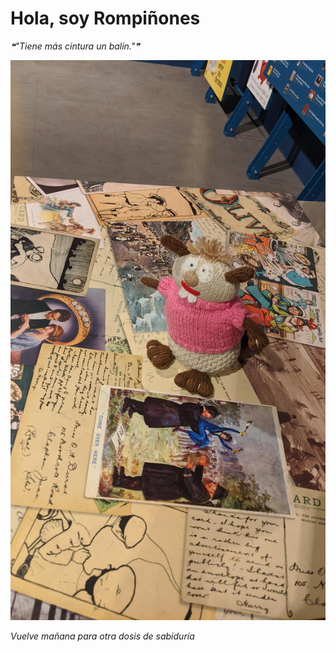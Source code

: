 # Hola, soy Rompiñones

<!--STARTS_HERE_QUOTE_README-->
<i>❝"Tiene más cintura un balín."❞</i>
<!--ENDS_HERE_QUOTE_README-->

<!--START_SECTION:update_image-->
![alt text](https://raw.githubusercontent.com/focaalvarez/rompinones/main/.github/images/IMG_20220709_140248.jpg?raw=true)
<!--END_SECTION:update_image-->

*Vuelve mañana para otra dosis de sabiduría*
